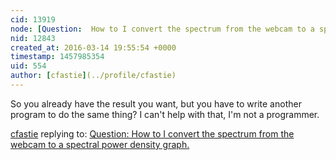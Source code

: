 ```yaml
---
cid: 13919
node: [Question:  How to I convert the spectrum from the webcam to a spectral power density graph.](../notes/cjtiaan/03-14-2016/question-how-to-i-convert-the-spectrum-from-the-webcam-to-a-spectral-power-density-graph)
nid: 12843
created_at: 2016-03-14 19:55:54 +0000
timestamp: 1457985354
uid: 554
author: [cfastie](../profile/cfastie)
---
```


So you already have the result you want, but you have to write another program to do the same thing? I can't help with that, I'm not a programmer. 

[cfastie](../profile/cfastie) replying to: [Question:  How to I convert the spectrum from the webcam to a spectral power density graph.](../notes/cjtiaan/03-14-2016/question-how-to-i-convert-the-spectrum-from-the-webcam-to-a-spectral-power-density-graph)

